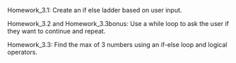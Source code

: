 Homework_3.1: Create an if else ladder based on user input.

Homework_3.2 and Homework_3.3bonus: Use a while loop to ask the user if they want to continue and repeat.

Homework_3.3: Find the max of 3 numbers using an if-else loop and logical operators. 

